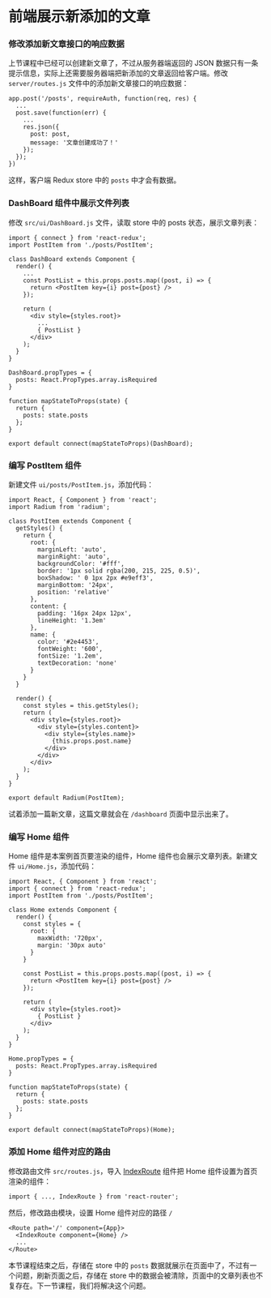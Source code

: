 # 前端展示新添加的文章

### 修改添加新文章接口的响应数据

上节课程中已经可以创建新文章了，不过从服务器端返回的 JSON 数据只有一条提示信息，实际上还需要服务器端把新添加的文章返回给客户端。修改 `server/routes.js` 文件中的添加新文章接口的响应数据：

```
app.post('/posts', requireAuth, function(req, res) {
  ...
  post.save(function(err) {
    ...
    res.json({
      post: post,
      message: '文章创建成功了！'
    });
  });
})
```

这样，客户端 Redux store 中的 `posts` 中才会有数据。

### DashBoard 组件中展示文件列表

修改 `src/ui/DashBoard.js` 文件，读取 store 中的 posts 状态，展示文章列表：

```
import { connect } from 'react-redux';
import PostItem from './posts/PostItem';

class DashBoard extends Component {
  render() {
    ...
    const PostList = this.props.posts.map((post, i) => {
      return <PostItem key={i} post={post} />
    });

    return (
      <div style={styles.root}>
        ...
        { PostList }
      </div>
    );
  }
}

DashBoard.propTypes = {
  posts: React.PropTypes.array.isRequired
}

function mapStateToProps(state) {
  return {
    posts: state.posts
  };
}

export default connect(mapStateToProps)(DashBoard);
```

### 编写 PostItem 组件

新建文件 `ui/posts/PostItem.js`，添加代码：

```
import React, { Component } from 'react';
import Radium from 'radium';

class PostItem extends Component {
  getStyles() {
    return {
      root: {
        marginLeft: 'auto',
        marginRight: 'auto',
        backgroundColor: '#fff',
        border: '1px solid rgba(200, 215, 225, 0.5)',
        boxShadow: ' 0 1px 2px #e9eff3',
        marginBottom: '24px',
        position: 'relative'
      },
      content: {
        padding: '16px 24px 12px',
        lineHeight: '1.3em'
      },
      name: {
        color: '#2e4453',
        fontWeight: '600',
        fontSize: '1.2em',
        textDecoration: 'none'
      }
    }
  }

  render() {
    const styles = this.getStyles();
    return (
      <div style={styles.root}>
        <div style={styles.content}>
          <div style={styles.name}>
            {this.props.post.name}
          </div>
        </div>
      </div>
    );
  }
}

export default Radium(PostItem);
```

试着添加一篇新文章，这篇文章就会在 `/dashboard` 页面中显示出来了。

### 编写 Home 组件

Home 组件是本案例首页要渲染的组件，Home 组件也会展示文章列表。新建文件 `ui/Home.js`，添加代码：

```
import React, { Component } from 'react';
import { connect } from 'react-redux';
import PostItem from './posts/PostItem';

class Home extends Component {
  render() {
    const styles = {
      root: {
        maxWidth: '720px',
        margin: '30px auto'
      }
    }

    const PostList = this.props.posts.map((post, i) => {
      return <PostItem key={i} post={post} />
    });

    return (
      <div style={styles.root}>
        { PostList }
      </div>
    );
  }
}

Home.propTypes = {
  posts: React.PropTypes.array.isRequired
}

function mapStateToProps(state) {
  return {
    posts: state.posts
  };
}

export default connect(mapStateToProps)(Home);
```

### 添加 Home 组件对应的路由

修改路由文件 `src/routes.js`，导入 [IndexRoute](https://github.com/ReactTraining/react-router/blob/master/docs/guides/IndexRoutes.md) 组件把 Home 组件设置为首页渲染的组件：

```
import { ..., IndexRoute } from 'react-router';
```

然后，修改路由模块，设置 Home 组件对应的路径 `/`

```
<Route path='/' component={App}>
  <IndexRoute component={Home} />
  ...
</Route>
```

本节课程结束之后，存储在 store 中的 `posts` 数据就展示在页面中了，不过有一个问题，刷新页面之后，存储在 store 中的数据会被清除，页面中的文章列表也不复存在。下一节课程，我们将解决这个问题。

